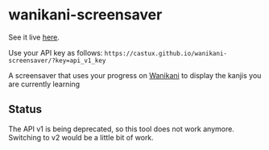 # wanikani-screensaver

See it live [here](https://castux.github.io/wanikani-screensaver/).

Use your API key as follows: `https://castux.github.io/wanikani-screensaver/?key=api_v1_key`

A screensaver that uses your progress on [Wanikani](https://www.wanikani.com/) to display the kanjis you are currently learning

## Status

The API v1 is being deprecated, so this tool does not work anymore. Switching to v2 would be a little bit of work.
